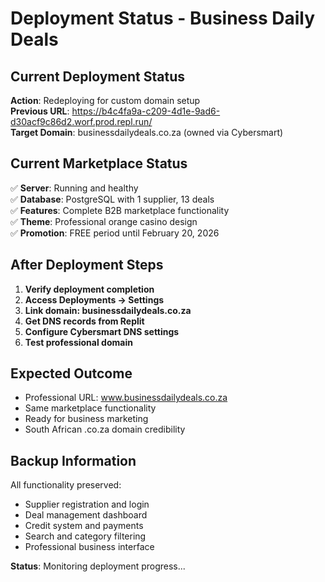 # Deployment Status - Business Daily Deals

## Current Deployment Status
**Action**: Redeploying for custom domain setup  
**Previous URL**: https://b4c4fa9a-c209-4d1e-9ad6-d30acf9c86d2.worf.prod.repl.run/  
**Target Domain**: businessdailydeals.co.za (owned via Cybersmart)  

## Current Marketplace Status
✅ **Server**: Running and healthy  
✅ **Database**: PostgreSQL with 1 supplier, 13 deals  
✅ **Features**: Complete B2B marketplace functionality  
✅ **Theme**: Professional orange casino design  
✅ **Promotion**: FREE period until February 20, 2026  

## After Deployment Steps
1. **Verify deployment completion**
2. **Access Deployments → Settings**  
3. **Link domain: businessdailydeals.co.za**
4. **Get DNS records from Replit**
5. **Configure Cybersmart DNS settings**
6. **Test professional domain**

## Expected Outcome
- Professional URL: www.businessdailydeals.co.za
- Same marketplace functionality 
- Ready for business marketing
- South African .co.za domain credibility

## Backup Information
All functionality preserved:
- Supplier registration and login
- Deal management dashboard
- Credit system and payments
- Search and category filtering
- Professional business interface

**Status**: Monitoring deployment progress...